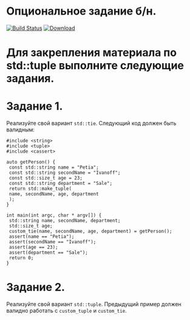 # Опциональное задание б/н.

[![Build Status](https://travis-ci.com/azbyx/tuple.svg?branch=master&status=created)](https://travis-ci.com/azbyx/tuple)
[![Download](https://api.bintray.com/packages/azbyx/tuple/tuple/images/download.svg) ](https://bintray.com/azbyx/tuple/tuple/_latestVersion)

# Для закрепления материала по std::tuple выполните следующие задания.

# Задание 1.

Реализуйте свой вариант `std::tie`.
Следующий код должен быть валидным:
```
#include <string>
#include <tuple>
#include <cassert>

auto getPerson() {
 const std::string name = "Petia";
 const std::string secondName = "Ivanoff";
 const std::size_t age = 23;
 const std::string department = "Sale";
 return std::make_tuple(
 name, secondName, age, department
 );
}

int main(int argc, char * argv[]) {
 std::string name, secondName, department;
 std::size_t age;
 custom_tie(name, secondName, age, department) = getPerson();
 assert(name == "Petia");
 assert(secondName == "Ivanoff");
 assert(age == 23);
 assert(department == "Sale");
 return 0;
}
```

# Задание 2. 

Реализуйте свой вариант `std::tuple`. Предыдущий пример должен валидно работать с
`custom_tuple` и `custom_tie`.
